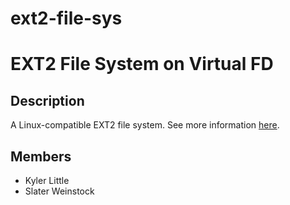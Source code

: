 # ext2-file-sys

# EXT2 File System on Virtual FD

## Description
A Linux-compatible EXT2 file system. See more information [here](https://www.eecs.wsu.edu/~cs360/proj10.html).

## Members
- Kyler Little
- Slater Weinstock